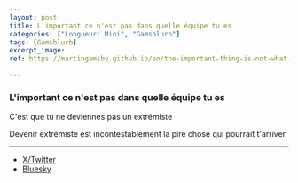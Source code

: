 ```yaml
---
layout: post
title: L'important ce n'est pas dans quelle équipe tu es
categories: ["Longueur: Mini", "Gamsblurb"]
tags: [Gamsblurb]
excerpt_image: 
ref: https://martingamsby.github.io/en/the-important-thing-is-not-what-team-youre-on

---
```


### **L'important ce n'est pas dans quelle équipe tu es**

C'est que tu ne deviennes pas un extrémiste

Devenir extrémiste est incontestablement la pire chose qui pourrait t'arriver

---

- [X/Twitter](https://x.com/MartinGamsby/status/1940225461973402016)
- [Bluesky](https://bsky.app/profile/martin-gamsby.bsky.social/post/3lsx3rjcvmh2e)

